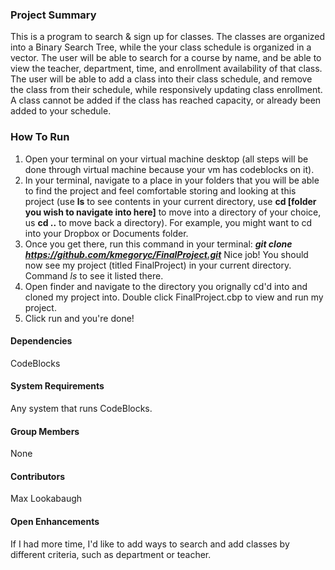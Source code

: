 ### Project Summary
This is a program to search & sign up for classes. The classes are organized into a Binary Search Tree, while the your class schedule is organized in a vector. The user will be able to search for a course by name, and be able to view the teacher, department, time, and enrollment availability of that class. The user will be able to add a class into their class schedule, and remove the class from their schedule, while responsively updating class enrollment. A class cannot be added if the class has reached capacity, or already been added to your schedule.

### How To Run
1. Open your terminal on your virtual machine desktop (all steps will be done through virtual machine because your vm has codeblocks on it).
2. In your terminal, navigate to a place in your folders that you will be able to find the project and feel comfortable storing and looking at this project (use **ls** to see contents in your current directory, use **cd [folder you wish to navigate into here]** to move into a directory of your choice, us **cd ..** to move back a directory). For example, you might want to cd into your Dropbox or Documents folder.
3. Once you get there, run this command in your terminal: **_git clone https://github.com/kmegoryc/FinalProject.git_** Nice job! You should now see my project (titled FinalProject) in your current directory. Command _ls_ to see it listed there.
4. Open finder and navigate to the directory you orignally cd'd into and cloned my project into. Double click FinalProject.cbp to view and run my project.
5. Click run and you're done!

#### Dependencies
CodeBlocks

#### System Requirements
Any system that runs CodeBlocks.

#### Group Members
None

#### Contributors
Max Lookabaugh

#### Open Enhancements
If I had more time, I'd like to add ways to search and add classes by different criteria, such as department or teacher.


